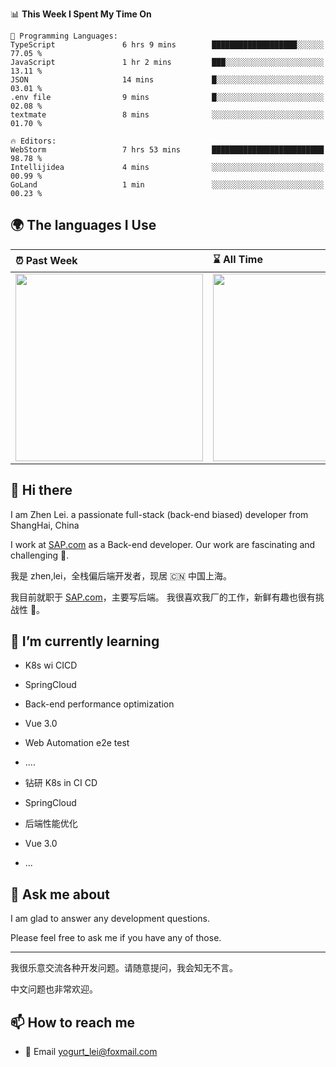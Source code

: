 <!--START_SECTION:waka-->
📊 **This Week I Spent My Time On** 

```text
💬 Programming Languages: 
TypeScript               6 hrs 9 mins        ███████████████████░░░░░░   77.05 % 
JavaScript               1 hr 2 mins         ███░░░░░░░░░░░░░░░░░░░░░░   13.11 % 
JSON                     14 mins             █░░░░░░░░░░░░░░░░░░░░░░░░   03.01 % 
.env file                9 mins              █░░░░░░░░░░░░░░░░░░░░░░░░   02.08 % 
textmate                 8 mins              ░░░░░░░░░░░░░░░░░░░░░░░░░   01.70 % 

🔥 Editors: 
WebStorm                 7 hrs 53 mins       █████████████████████████   98.78 % 
Intellijidea             4 mins              ░░░░░░░░░░░░░░░░░░░░░░░░░   00.99 % 
GoLand                   1 min               ░░░░░░░░░░░░░░░░░░░░░░░░░   00.23 % 
```


<!--END_SECTION:waka-->


## 🌍 The languages I Use

| ⏰ Past Week                                                                                                                                                  | ⌛️ All Time                                                                                                                                                  |
| :------------------------------------------------------------------------------------------------------------------------------------------------------------ | :------------------------------------------------------------------------------------------------------------------------------------------------------------ |
| <a href="https://wakatime.com/@9a64fd4e-85ff-48a6-a0c1-e09ecd80bab9"> <img src="https://wakatime.com/share/@9a64fd4e-85ff-48a6-a0c1-e09ecd80bab9/5f97c4a7-f918-43db-bace-c48898f1cd61.svg" height="300px"></a> | <a href="https://wakatime.com/@9a64fd4e-85ff-48a6-a0c1-e09ecd80bab9"><img src="https://wakatime.com/share/@9a64fd4e-85ff-48a6-a0c1-e09ecd80bab9/455e730b-0452-4b83-9bc2-fb46e42553a7.svg" height="300px"></a> |

## 👋 Hi there

I am Zhen Lei. a passionate full-stack (back-end biased) developer from ShangHai, China

I work at [SAP.com](https://www.sap.com) as a Back-end developer.
Our work are fascinating and challenging 💪.

我是 zhen,lei，全栈偏后端开发者，现居 🇨🇳 中国上海。

我目前就职于 [SAP.com](https://www.sap.cn)，主要写后端。
我很喜欢我厂的工作，新鲜有趣也很有挑战性 💪。

## 🌱 I’m currently learning

- K8s wi CICD
- SpringCloud
- Back-end performance optimization
- Vue 3.0
- Web Automation e2e test
- ....

- 钻研 K8s in CI CD
- SpringCloud
- 后端性能优化
- Vue 3.0
- ...

## 💬 Ask me about

I am glad to answer any development questions.

Please feel free to ask me if you have any of those.

---

我很乐意交流各种开发问题。请随意提问，我会知无不言。

中文问题也非常欢迎。

## 📫 How to reach me

- 📧 Email [yogurt_lei@foxmail.com](mailto:yogurt_lei@foxmail.com)
